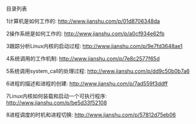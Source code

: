 目录列表

1计算机是如何工作的: http://www.jianshu.com/p/01d8706348da

2操作系统是如何工作的: http://www.jianshu.com/p/a0cf934e62fb

3跟踪分析Linux内核的启动过程: http://www.jianshu.com/p/9e7fd3648ae1

4系统调用的工作机制: http://www.jianshu.com/p/7e8c2577f65d

5系统调用system_call的处理过程: http://www.jianshu.com/p/dd9c50b0b7a6

6进程的描述和进程的创建: http://www.jianshu.com/p/7ad559f3ddff

7Linux内核如何装载和启动一个可执行程序: http://www.jianshu.com/p/be5d33f52108

8进程调度的时机和进程切换: http://www.jianshu.com/p/57812d75eb06
